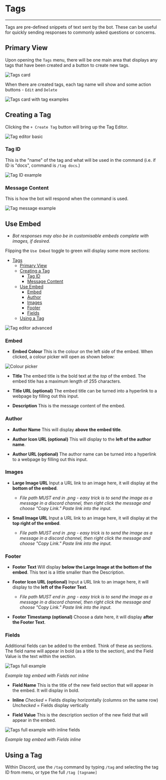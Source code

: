 # Tags
***

Tags are pre-defined snippets of text sent by the bot. These can be useful for quickly sending responses to commonly asked questions or concerns.

## Primary View
Upon opening the `Tags` menu, there will be one main area that displays any tags that have been created and a button to create new tags.

![Tags card](../img/tags_card.webp)

When there are created tags, each tag name will show and some action buttons - `Edit` and `Delete`

![Tags card with tag examples](../img/tags_card_example.webp)

## Creating a Tag
Clicking the `+ Create Tag` button will bring up the Tag Editor.

![Tag editor basic](../img/tags_editor_basic.webp)

### Tag ID
This is the "name" of the tag and what will be used in the command (i.e. if ID is "docs", command is `/tag docs`.)

![Tag ID example](../img/tags_id_example.webp)

### Message Content
This is how the bot will respond when the command is used.

![Tag message example](../img/tags_message_example.webp)

## Use Embed
- *Bot responses may also be in customisable embeds complete with images, if desired.*

Flipping the `Use Embed` toggle to green will display some more sections:
- [Tags](#tags)
  - [Primary View](#primary-view)
  - [Creating a Tag](#creating-a-tag)
    - [Tag ID](#tag-id)
    - [Message Content](#message-content)
  - [Use Embed](#use-embed)
    - [Embed](#embed)
    - [Author](#author)
    - [Images](#images)
    - [Footer](#footer)
    - [Fields](#fields)
  - [Using a Tag](#using-a-tag)

![Tag editor advanced](../img/tags_editor_advanced.webp)

### Embed
 - **Embed Colour**
   This is the colour on the left side of the embed. When clicked, a colour picker will open as shown below:

![Colour picker](../img/colour_picker.webp)
 - **Title**
   The embed title is the bold text at the *top* of the embed. The embed title has a maximum length of 255 characters. 

 - **Title URL (optional)**
   The embed title can be turned into a hyperlink to a webpage by filling out this input.

 - **Description**
   This is the message content of the embed.

### Author
 - **Author Name**
   This will display **above the embed title**.

 - **Author Icon URL (optional)**
   This will display to the **left of the author name**.

 - **Author URL (optional)**
   The author name can be turned into a hyperlink to a webpage by filling out this input.

### Images
 - **Large Image URL**
    Input a URL link to an image here, it will display at the **bottom of the embed**.  
   - *File path MUST end in .png - easy trick is to send the image as a message in a discord channel, then right click the message and choose "Copy Link." Paste link into the input.*

 - **Small Image URL**
    Input a URL link to an image here, it will display at the **top right of the embed**.  
   - *File path MUST end in .png - easy trick is to send the image as a message in a discord channel, then right click the message and choose "Copy Link." Paste link into the input.*

### Footer
 - **Footer Text**
    Will display **below the Large Image at the bottom of the embed**. This text is a little smaller than the Description.

 - **Footer Icon URL (optional)**
    Input a URL link to an image here, it will display to the **left of the Footer Text**.  
   - *File path MUST end in .png - easy trick is to send the image as a message in a discord channel, then right click the message and choose "Copy Link." Paste link into the input.*

 - **Footer Timestamp (optional)**
    Choose a date here, it will display **after the Footer Text**.

### Fields
  Additional fields can be added to the embed. Think of these as sections. The field name will appear in bold (as a title to the section), and the Field Value is the text within the section.

![Tags full example](../img/tags_message_full_example.webp)

*Example tag embed with Fields not inline*

 - **Field Name**
    This is the title of the new field section that will appear in the embed. It will display in bold.

 - **Inline**
    *Checked* = Fields display horizontally (columns on the same row)  
    *Unchecked* = Fields display vertically

 - **Field Value**
    This is the description section of the new field that will appear in the embed.

![Tags full example with inline fields](../img/tags_message_inline.webp)

*Example tag embed with Fields inline*

## Using a Tag
Within Discord, use the `/tag` command by typing `/tag` and selecting the tag ID from menu, or type the full `/tag [tagname]`  
